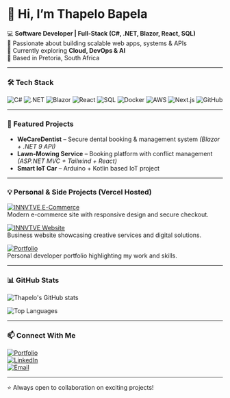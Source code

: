 # 👋 Hi, I’m Thapelo Bapela  

💻 **Software Developer | Full-Stack (C#, .NET, Blazor, React, SQL)**  
🚀 Passionate about building scalable web apps, systems & APIs  
🌱 Currently exploring **Cloud, DevOps & AI**  
📍 Based in Pretoria, South Africa  

---

### 🛠️ Tech Stack  
![C#](https://img.shields.io/badge/C%23-239120?style=for-the-badge&logo=c-sharp&logoColor=white)
![.NET](https://img.shields.io/badge/.NET-512BD4?style=for-the-badge&logo=.net&logoColor=white)
![Blazor](https://img.shields.io/badge/Blazor-512BD4?style=for-the-badge&logo=blazor&logoColor=white)
![React](https://img.shields.io/badge/React-20232A?style=for-the-badge&logo=react&logoColor=61DAFB)
![SQL](https://img.shields.io/badge/SQL-00758F?style=for-the-badge&logo=mysql&logoColor=white)
![Docker](https://img.shields.io/badge/Docker-2496ED?style=for-the-badge&logo=docker&logoColor=white)
![AWS](https://img.shields.io/badge/AWS-232F3E?style=for-the-badge&logo=amazon-aws&logoColor=white)
![Next.js](https://img.shields.io/badge/Next.js-000000?style=for-the-badge&logo=next.js&logoColor=white)
![GitHub](https://img.shields.io/badge/GitHub-181717?style=for-the-badge&logo=github&logoColor=white)

---

### 🌟 Featured Projects  
- **WeCareDentist** – Secure dental booking & management system *(Blazor + .NET 9 API)*  
- **Lawn-Mowing Service** – Booking platform with conflict management *(ASP.NET MVC + Tailwind + React)*  
- **Smart IoT Car** – Arduino + Kotlin based IoT project  

---

### 💡 Personal & Side Projects (Vercel Hosted)  

[![INNVTVE E-Commerce](https://img.shields.io/badge/INNVTVE_E-Commerce-00CFFF?style=for-the-badge&logo=vercel&logoColor=white)](https://innvtve-studio-tawny.vercel.app/)  
Modern e-commerce site with responsive design and secure checkout.  

[![INNVTVE Website](https://img.shields.io/badge/INNVTVE_Website-FF4C00?style=for-the-badge&logo=vercel&logoColor=white)](https://innvtve.vercel.app/)  
Business website showcasing creative services and digital solutions.  

[![Portfolio](https://img.shields.io/badge/Portfolio-00C851?style=for-the-badge&logo=vercel&logoColor=white)](https://thapelobapela.vercel.app)  
Personal developer portfolio highlighting my work and skills.  

---

### 📊 GitHub Stats  
![Thapelo's GitHub stats](https://github-readme-stats.vercel.app/api?username=thapelobaps&show_icons=true&theme=radical)  

![Top Languages](https://github-readme-stats.vercel.app/api/top-langs/?username=thapelobaps&layout=compact&theme=radical)  

---

### 📫 Connect With Me  
[![Portfolio](https://img.shields.io/badge/Portfolio-007BFF?style=for-the-badge&logo=Google-Chrome&logoColor=white)](https://thapelobapela.vercel.app)  
[![LinkedIn](https://img.shields.io/badge/LinkedIn-0A66C2?style=for-the-badge&logo=linkedin&logoColor=white)](https://www.linkedin.com/in/thapelo-bapela-859a5471/)  
[![Email](https://img.shields.io/badge/Email-D14836?style=for-the-badge&logo=gmail&logoColor=white)](mailto:thapelobaps@gmail.com)  

---

⭐️ Always open to collaboration on exciting projects!



